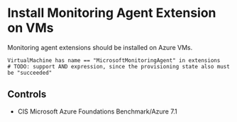 # Install Monitoring Agent Extension on VMs

Monitoring agent extensions should be installed on Azure VMs.

```ccl
VirtualMachine has name == "MicrosoftMonitoringAgent" in extensions
# TODO: support AND expression, since the provisioning state also must be "succeeded"
```

## Controls

* CIS Microsoft Azure Foundations Benchmark/Azure 7.1

